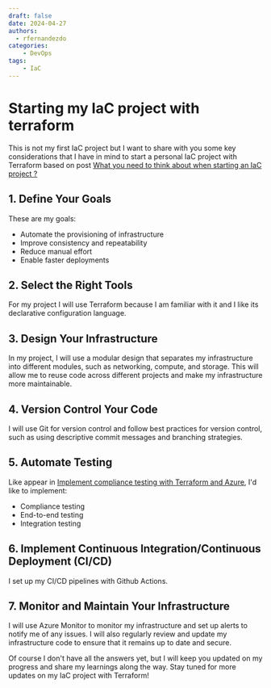 ```yaml
---
draft: false
date: 2024-04-27
authors:
  - rfernandezdo
categories:
    - DevOps
tags:
    - IaC
---
```


# Starting my IaC project with terraform

This is not my first IaC project but I want to share with you some key considerations that I have in mind to start a personal IaC project with Terraform based on post [What you need to think about when starting an IaC project ?]

[What you need to think about when starting an IaC project ?]:(20240526_DevOps.md)


## 1. **Define Your Goals**

These are my goals:

- Automate the provisioning of infrastructure
- Improve consistency and repeatability
- Reduce manual effort
- Enable faster deployments


## 2. **Select the Right Tools**

For my project I will use Terraform because I am familiar with it and I like its declarative configuration language.

## 3. **Design Your Infrastructure**


In my project, I will use a modular design that separates my infrastructure into different modules, such as networking, compute, and storage. This will allow me to reuse code across different projects and make my infrastructure more maintainable.

## 4. **Version Control Your Code**

I will use Git for version control and follow best practices for version control, such as using descriptive commit messages and branching strategies.

## 5. **Automate Testing**

Like appear in [Implement compliance testing with Terraform and Azure](https://learn.microsoft.com/en-us/azure/developer/terraform/best-practices-compliance-testing), I'd  like to implement: 

- Compliance testing
- End-to-end testing
- Integration testing

## 6. **Implement Continuous Integration/Continuous Deployment (CI/CD)**

I set up my  CI/CD pipelines with Github Actions.


## 7. **Monitor and Maintain Your Infrastructure**

I will use Azure Monitor to monitor my infrastructure and set up alerts to notify me of any issues. I will also regularly review and update my infrastructure code to ensure that it remains up to date and secure.


Of course I don't have all the answers yet, but I will keep you updated on my progress and share my learnings along the way. Stay tuned for more updates on my IaC project with Terraform!
